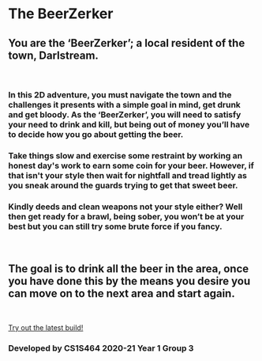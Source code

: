 # The BeerZerker
## You are the ‘BeerZerker’; a local resident of the town, Darlstream. 

<br />

### In this 2D adventure, you must navigate the town and the challenges it presents with a simple goal in mind, get drunk and get bloody. As the ‘BeerZerker’, you will need to satisfy your need to drink and kill, but being out of money you’ll have to decide how you go about getting the beer.
### Take things slow and exercise some restraint by working an honest day's work to earn some coin for your beer. However, if that isn't your style then wait for nightfall and tread lightly as you sneak around the guards trying to get that sweet beer.
### Kindly deeds and clean weapons not your style either? Well then get ready for a brawl, being sober, you won’t be at your best but you can still try some brute force if you fancy.

<br />

## The goal is to drink all the beer in the area, once you have done this by the means you desire you can move on to the next area and start again.

<br />

[Try out the latest build!](https://github.com/PlaceholderGames/2020-yr1-group-3/releases/latest)

### Developed by CS1S464 2020-21 Year 1 Group 3
